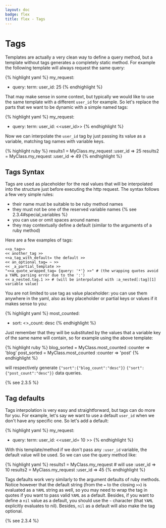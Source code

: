 ```yaml
---
layout: doc
badge: flex
title: flex - Tags
---
```


# Tags

Templates are actually a very clean way to define a query method, but a template without tags generates a completely static method. For example the following template will always request the same query:

{% highlight yaml %}
my_request:
- query:
    term:
      user_id: 25
{% endhighlight %}

That may make sense in some context, but typically we would like to use the same template with a different `user_id` for example. So let's replace the parts that we want to be dynamic with a simple named tags:

{% highlight yaml %}
my_request:
- query:
    term:
     user_id: <<user_id>>
{% endhighlight %}

Now we can interpolate the `user_id` tag by just passing its value as a variable, matching tag names with variable keys.

{% highlight ruby %}
results1 = MyClass.my_request :user_id => 25
results2 = MyClass.my_request :user_id => 49
{% endhighlight %}

## Tags Syntax

Tags are used as placeholder for the real values that will be interpolated into the structure just before executing the http request. The syntax follows a few very simple rules:

* their name must be suitable to be ruby method names
* they must not be one of the reserved variable names {% see 2.3.4#special_variables %}
* you can use or omit spaces around names
* they may contextually define a default (similar to the arguments of a ruby method)

Here are a few examples of tags:

    <<a_tag>>
    << another_tag >>
    <<a_tag_with_default= the default >>
    << an_optional_tag= ~ >>
    << _a_partial_template >>
    "<<a_quote_wrapped_tag= {query: '*'} >>" # (the wrapping quotes avoid a YAML parsing error due to the ':')
    << a_nested.tag.1 >> # (will be interpolated with :a_nested[:tag][1] variable value)

You are not limited to use tag as value placeholder: you can use them anywhere in the yaml, also as key placeholder or partial keys or values if it makes sense to you:

{% highlight yaml %}
most_counted:
- sort:
    <<counter>>_count: desc
{% endhighlight %}

Just remember that they will be substituted by the values that a variable key of the same name will contain, so for example using the above template:

{% highlight ruby %}
blog_sorted = MyClass.most_counted :counter => 'blog'
post_sorted = MyClass.most_counted :counter => 'post'
{% endhighlight %}

will respectively generate `{"sort":{"blog_count":"desc"}}` `{"sort":{"post_count":"desc"}}` data queries.

{% see 2.3.5 %}

## Tag defaults

Tags interpolation is very easy and straightforward, but tags can do more for you. For example, let's say we want to use a default `user_id` when we don't have any specific one. So let's add a default:

{% highlight yaml %}
my_request:
- query:
    term:
      user_id: <<user_id= 10 >>
{% endhighlight %}

With this template/method if we don't pass any `:user_id` variable, the default value will be used. So we can use the query method like:

{% highlight yaml %}
results1 = MyClass.my_request # will use :user_id => 10
results2 = MyClass.my_request :user_id => 45
{% endhighlight %}

Tags defaults work very similarly to the argument defaults of ruby methods. Notice however that the default string (from the `=` to the closing `>>`) is evaluated as a `YAML` string as well, so you may need to wrap the tag in quotes if you want to pass valid `YAML` as a default. Besides, if you want to define a `nil` value as a default, you should use the `~` character (that `YAML` explicitly evaluates to nil). Besides, `nil` as a default will also make the tag optional.

{% see 2.3.4 %}
